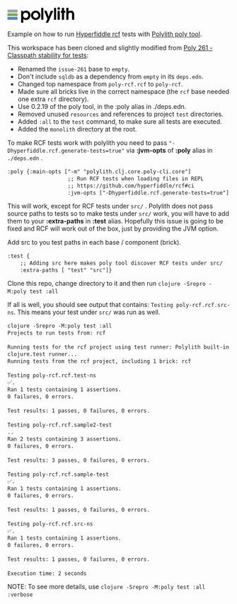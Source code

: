 <img src="logo.png" width="30%" alt="Polylith" id="logo">

Example on how to run [Hyperfiddle rcf](https://github.com/hyperfiddle/rcf) tests with [Polylith poly tool](https://polylith.gitbook.io/poly/).

This workspace has been cloned and slightly modified from [Poly 261 - Classpath stability for tests](https://github.com/ieugen/poly-rcf/pull/1):
* Renamed the `issue-261` base to `empty`.
* Don't include `sqldb` as a dependency from `empty` in its `deps.edn`.
* Changed top namespace from `poly-rcf.rcf` to `poly-rcf`.
* Made sure all bricks live in the correct namespace (the `rcf` base needed one extra `rcf` directory).
* Use 0.2.19 of the poly tool, in the :poly alias in ./deps.edn.
* Removed unused `resources` and references to project `test` directories.
* Added `:all` to the `test` command, to make sure all tests are executed.
* Added the `monolith` directory at the root.

To make RCF tests work with polylith you need to pass `"-Dhyperfiddle.rcf.generate-tests=true"` via **:jvm-opts** of **:poly** alias in `./deps.edn` .

```
:poly {:main-opts ["-m" "polylith.clj.core.poly-cli.core"]
                   ;; Run RCF tests when loading files in REPL
                   ;; https://github.com/hyperfiddle/rcf#ci
                   :jvm-opts ["-Dhyperfiddle.rcf.generate-tests=true"]
```

This will work, except for RCF tests under `src/` .
Polylith does not pass source paths to tests so to make tests under `src/` work,
you will have to add them to your **:extra-paths** in **:test** alias.
Hopefully this issue is going to be fixed and RCF will work out of the box, just by providing the JVM option.

Add src to you test paths in each base / component (brick).
```
:test {
    ;; Adding src here makes poly tool discover RCF tests under src/
    :extra-paths [ "test" "src"]}

```


Clone this repo, change directory to it and then run `clojure -Srepro -M:poly test :all`

If all is well, you should see output that contains: `Testing poly-rcf.rcf.src-ns`. This means your test under `src/` was run as well.


```shell
clojure -Srepro -M:poly test :all
Projects to run tests from: rcf

Running tests for the rcf project using test runner: Polylith built-in clojure.test runner...
Running tests from the rcf project, including 1 brick: rcf

Testing poly-rcf.rcf.test-ns
✅.
Ran 1 tests containing 1 assertions.
0 failures, 0 errors.

Test results: 1 passes, 0 failures, 0 errors.

Testing poly-rcf.rcf.sample2-test
..
Ran 2 tests containing 3 assertions.
0 failures, 0 errors.

Test results: 3 passes, 0 failures, 0 errors.

Testing poly-rcf.rcf.sample-test
✅.
Ran 1 tests containing 1 assertions.
0 failures, 0 errors.

Test results: 1 passes, 0 failures, 0 errors.

Testing poly-rcf.rcf.src-ns
✅.
Ran 1 tests containing 1 assertions.
0 failures, 0 errors.

Test results: 1 passes, 0 failures, 0 errors.

Execution time: 2 seconds
```

NOTE: To see more details, use `clojure -Srepro -M:poly test :all :verbose`